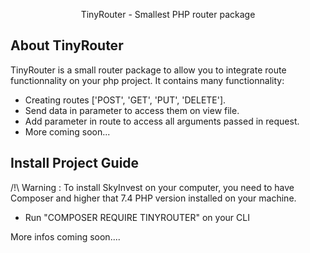 <p align="center">TinyRouter - Smallest PHP router package</p>

## About TinyRouter

TinyRouter is a small router package to allow you to integrate route functionnality on your php project.
It contains many functionnality:

- Creating routes ['POST', 'GET', 'PUT', 'DELETE'].
- Send data in parameter to access them on view file.
- Add parameter in route to access all arguments passed in request.
- More coming soon...

## Install Project Guide

/!\ Warning : To install SkyInvest on your computer, you need to have Composer and higher that 7.4 PHP version installed on your machine. 

- Run "COMPOSER REQUIRE TINYROUTER" on your CLI

More infos coming soon....
